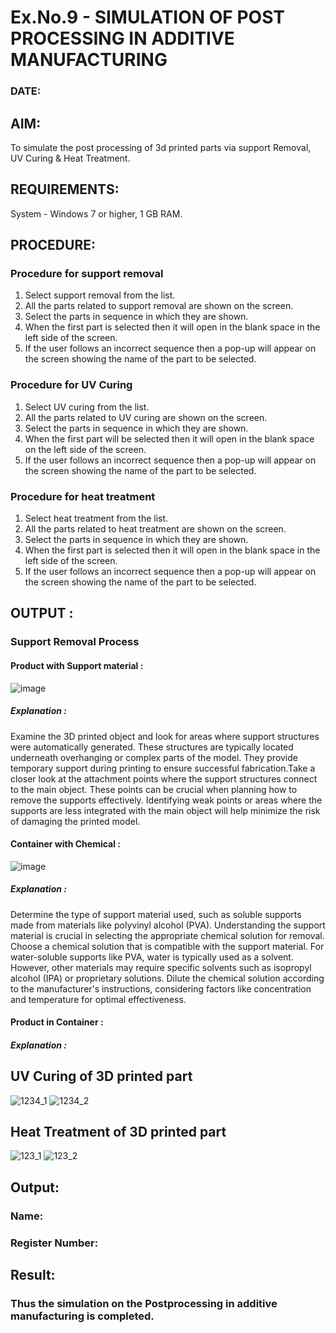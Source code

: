 # Ex.No.9 - SIMULATION OF POST PROCESSING IN ADDITIVE MANUFACTURING

### DATE: 

## AIM: 
To simulate the post processing of 3d printed parts via support Removal, UV Curing & Heat Treatment.

## REQUIREMENTS:
System - Windows 7 or higher, 1 GB RAM.

## PROCEDURE:

### Procedure for support removal
 1.	Select support removal from the list.
 2.	All the parts related to support removal are shown on the screen.
 3.	Select the parts in sequence in which they are shown.
 4.	When the first part is selected then it will open in the blank space in the left side of the screen.
 5.	If the user follows an incorrect sequence then a pop-up will appear on the screen showing the name of the part to be selected.

### Procedure for UV Curing
 1.	Select UV curing from the list.
 2.	All the parts related to UV curing are shown on the screen.
 3.	Select the parts in sequence in which they are shown.
 4.	When the first part will be selected then it will open in the blank space on the left side of the screen.
 5.	If the user follows an incorrect sequence then a pop-up will appear on the screen showing the name of the part to be selected.

### Procedure for heat treatment
 1.	Select heat treatment from the list.
 2.	All the parts related to heat treatment are shown on the screen.
 3.	Select the parts in sequence in which they are shown.
 4.	When the first part is selected then it will open in the blank space in the left side of the screen.
 5.	If the user follows an incorrect sequence then a pop-up will appear on the screen showing the name of the part to be selected.

## OUTPUT :

### Support Removal Process


#### Product with Support material : 

![image](https://github.com/PSriVarshan/Ex.No.9---SIMULATION-OF-POST--PROCESSING-IN-ADDITIVE-MANUFACTURING/assets/114944059/2943cc7a-3649-4685-9923-0f1dd09bd16e)

##### Explanation :

Examine the 3D printed object and look for areas where support structures were automatically generated. These structures are typically located underneath overhanging or complex parts of the model. They provide temporary support during printing to ensure successful fabrication.Take a closer look at the attachment points where the support structures connect to the main object. These points can be crucial when planning how to remove the supports effectively. Identifying weak points or areas where the supports are less integrated with the main object will help minimize the risk of damaging the printed model.


#### Container with Chemical :

![image](https://github.com/PSriVarshan/Ex.No.9---SIMULATION-OF-POST--PROCESSING-IN-ADDITIVE-MANUFACTURING/assets/114944059/c8351f81-3601-4e2a-ab96-e13fb1766c54)


##### Explanation :

Determine the type of support material used, such as soluble supports made from materials like polyvinyl alcohol (PVA). Understanding the support material is crucial in selecting the appropriate chemical solution for removal. Choose a chemical solution that is compatible with the support material. For water-soluble supports like PVA, water is typically used as a solvent. However, other materials may require specific solvents such as isopropyl alcohol (IPA) or proprietary solutions. Dilute the chemical solution according to the manufacturer's instructions, considering factors like concentration and temperature for optimal effectiveness.


#### Product in Container :



##### Explanation :




## UV Curing of 3D printed part
![1234_1](https://github.com/Sellakumar1987/Ex.No.9---SIMULATION-OF-POST--PROCESSING-IN-ADDITIVE-MANUFACTURING/assets/113594316/b8aaa899-f319-4192-9dd7-126717137bfd)
![1234_2](https://github.com/Sellakumar1987/Ex.No.9---SIMULATION-OF-POST--PROCESSING-IN-ADDITIVE-MANUFACTURING/assets/113594316/5fa69c3d-4e61-4226-b2ad-b0765c0cd498)

## Heat Treatment of 3D printed part
![123_1](https://github.com/Sellakumar1987/Ex.No.9---SIMULATION-OF-POST--PROCESSING-IN-ADDITIVE-MANUFACTURING/assets/113594316/22c2fbe1-2159-46bf-b6aa-d7704484aa8a)
![123_2](https://github.com/Sellakumar1987/Ex.No.9---SIMULATION-OF-POST--PROCESSING-IN-ADDITIVE-MANUFACTURING/assets/113594316/2801d001-e6cd-4b6c-9d5f-712067d3bc3c)

## Output:

### Name:
### Register Number:

## Result: 
### Thus the simulation on the Postprocessing in additive manufacturing is completed.
